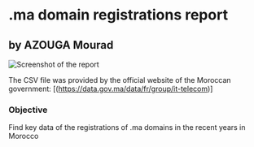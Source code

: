# .ma domain registrations report
## by AZOUGA Mourad
![Screenshot of the report](https://github.com/Mourad-Azouga/Power-BI-Projects/blob/main/.ma-domain-report/Screenshot.png)

The CSV file was provided by the official website of the Moroccan government: [(https://data.gov.ma/data/fr/group/it-telecom)]

### Objective
Find key data of the registrations of .ma domains in the recent years in Morocco
